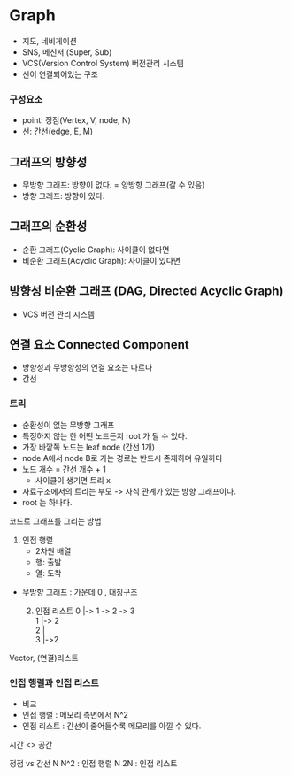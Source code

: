 # Graph

- 지도, 네비게이션 
- SNS, 메신저 (Super, Sub)
- VCS(Version Control System) 버전관리 시스템
- 선이 연결되어있는 구조


### 구성요소
- point: 정점(Vertex, V, node, N)
- 선: 간선(edge, E, M)


## 그래프의 방향성
- 무방향 그래프: 방향이 없다. = 양방향 그래프(갈 수 있음)
- 방향 그래프: 방향이 있다.

## 그래프의 순환성
- 순환 그래프(Cyclic Graph): 사이클이 없다면
- 비순환 그래프(Acyclic Graph): 사이클이 있다면

## 방향성 비순환 그래프 (DAG, Directed Acyclic Graph) 
- VCS 버전 관리 시스템

## 연결 요소 Connected Component
- 방향성과 무방향성의 연결 요소는 다르다
- 간선

### 트리
- 순환성이 없는 무방향 그래프
- 특정하지 않는 한 어떤 노드든지 root 가 될 수 있다.
- 가장 바깥쪽 노드는 leaf node (간선 1개)
- node A애서 node B로 가는 경로는 반드시 존재하며 유일하다
- 노드 개수 = 간선 개수 + 1
  - 사이클이 생기면 트리 x
- 자료구조에서의 트리는 부모 -> 자식 관계가 있는 방향 그래프이다.
- root 는 하나다.


코드로 그래프를 그리는 방법
1. 인접 행렬
    - 2차원 배열
    - 행: 출발 
    - 열: 도착
- 무방향 그래프 : 가운데 0 , 대칭구조
 
  2. 인접 리스트
  0 |-> 1 -> 2 -> 3 <br>
  1 |-> 2           <br>
  2 |               <br>
  3 |->2

Vector, (연결)리스트


### 인접 행렬과 인접 리스트 
- 비교
- 인접 행렬 : 메모리 측면에서 N^2
- 인접 리스트 : 간선이 줄어들수록 메모리를 아낄 수 있다.


시간 <> 공간

정점 vs 간선 
N      N^2 : 인접 행렬
N      2N : 인접 리스트
